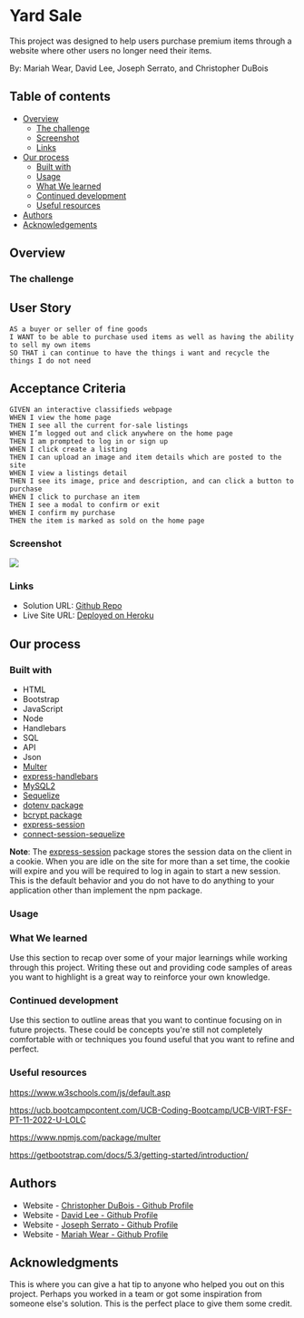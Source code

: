 # Yard Sale
This project was designed to help users purchase premium items through a website where other users no longer need their items. 

By: Mariah Wear, David Lee, Joseph Serrato, and Christopher DuBois

## Table of contents

- [Overview](#overview)
  - [The challenge](#the-challenge)
  - [Screenshot](#screenshot)
  - [Links](#links)
- [Our process](#our-process)
  - [Built with](#built-with)
  - [Usage](#usage)
  - [What We learned](#what-we-learned)
  - [Continued development](#continued-development)
  - [Useful resources](#useful-resources)
- [Authors](#authors)
- [Acknowledgements](#acknowledgments)

## Overview

### The challenge

## User Story
```
AS a buyer or seller of fine goods
I WANT to be able to purchase used items as well as having the ability to sell my own items
SO THAT i can continue to have the things i want and recycle the things I do not need
```
## Acceptance Criteria
```
GIVEN an interactive classifieds webpage 
WHEN I view the home page
THEN I see all the current for-sale listings
WHEN I’m logged out and click anywhere on the home page
THEN I am prompted to log in or sign up
WHEN I click create a listing
THEN I can upload an image and item details which are posted to the site
WHEN I view a listings detail
THEN I see its image, price and description, and can click a button to purchase
WHEN I click to purchase an item
THEN I see a modal to confirm or exit
WHEN I confirm my purchase
THEN the item is marked as sold on the home page
```

### Screenshot

![](./screenshot.jpg)


### Links

- Solution URL: [Github Repo](https://your-solution-url.com)
- Live Site URL: [Deployed on Heroku](https://your-live-site-url.com)

## Our process

### Built with

* HTML
* Bootstrap
* JavaScript
* Node
* Handlebars
* SQL
* API
* Json
* [Multer](https://www.npmjs.com/package/multer)
* [express-handlebars](https://www.npmjs.com/package/express-handlebars)
* [MySQL2](https://www.npmjs.com/package/mysql2)
* [Sequelize](https://www.npmjs.com/package/sequelize) 
* [dotenv package](https://www.npmjs.com/package/dotenv) 
* [bcrypt package](https://www.npmjs.com/package/bcrypt)
* [express-session](https://www.npmjs.com/package/express-session) 
* [connect-session-sequelize](https://www.npmjs.com/package/connect-session-sequelize)

**Note**: The [express-session](https://www.npmjs.com/package/express-session) package stores the session data on the client in a cookie. When you are idle on the site for more than a set time, the cookie will expire and you will be required to log in again to start a new session. This is the default behavior and you do not have to do anything to your application other than implement the npm package.

### Usage

<!-- need something here!!  -->

### What We learned

<!-- need to put this in -->
Use this section to recap over some of your major learnings while working through this project. Writing these out and providing code samples of areas you want to highlight is a great way to reinforce your own knowledge.


### Continued development

<!-- need to put a few things in here -->
Use this section to outline areas that you want to continue focusing on in future projects. These could be concepts you're still not completely comfortable with or techniques you found useful that you want to refine and perfect.

### Useful resources

https://www.w3schools.com/js/default.asp

https://ucb.bootcampcontent.com/UCB-Coding-Bootcamp/UCB-VIRT-FSF-PT-11-2022-U-LOLC

https://www.npmjs.com/package/multer

https://getbootstrap.com/docs/5.3/getting-started/introduction/


## Authors

- Website - [Christopher DuBois - Github Profile](https://github.com/rhubarb414)
- Website - [David Lee - Github Profile](https://github.com/kpxcrew)
- Website - [Joseph Serrato - Github Profile](https://github.com/Jsrra)
- Website - [Mariah Wear - Github Profile](https://github.com/mariahw4)


## Acknowledgments

<!-- can do this or not! Def throw a thanks to Mark/Philip and TAs! -->
This is where you can give a hat tip to anyone who helped you out on this project. Perhaps you worked in a team or got some inspiration from someone else's solution. This is the perfect place to give them some credit.


